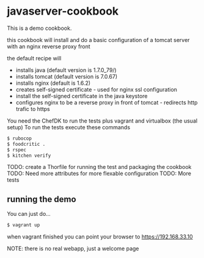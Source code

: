 javaserver-cookbook
===================

This is a demo cookbook.

this cookbook will install and do a basic configuration of a tomcat server with an nginx reverse proxy front

the default recipe will
  - installs java (default version is 1.7.0_79/)
  - installs tomcat (default version is 7.0.67)
  - installs nginx (default is 1.6.2)
  - creates self-signed certificate - used for nginx ssl configuration
  - install the self-signed certificate in the java keystore
  - configures nginx to be a reverse proxy in front of tomcat - redirects http trafic to https


You need the ChefDK to run the tests plus vagrant and virtualbox (the usual setup)
To run the tests execute these commands
```bash
$ rubocop
$ foodcritic .
$ rspec
$ kitchen verify
```
TODO: create a Thorfile for running the test and packaging the cookbook
TODO: Need more attributes for more flexable configuration
TODO: More tests

running the demo
----------------

You can just do...
```bash
$ vagrant up
```
when vagrant finished you can point your browser to https://192.168.33.10

NOTE: there is no real webapp, just a welcome page

